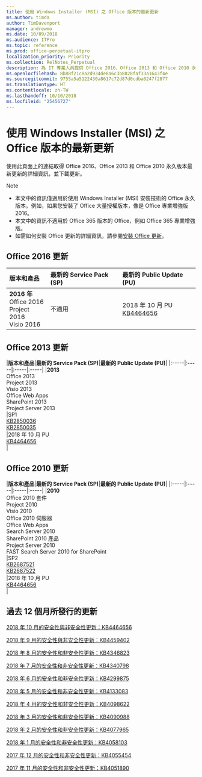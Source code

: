 ```yaml
---
title: 使用 Windows Installer (MSI) 之 Office 版本的最新更新
ms.author: timda
author: TimDavenport
manager: andrewmo
ms.date: 10/09/2018
ms.audience: ITPro
ms.topic: reference
ms.prod: office-perpetual-itpro
localization_priority: Priority
ms.collection: RelNotes_Perpetual
description: 為 IT 專業人員提供 Office 2016、Office 2013 和 Office 2010 永久版本的最新更新資訊連結
ms.openlocfilehash: 8b88f21c8a2d934de8a6c3b8828faf33a1643f4e
ms.sourcegitcommit: 9755a5a5122430a8617c72d87d0cdba0247f2877
ms.translationtype: HT
ms.contentlocale: zh-TW
ms.lasthandoff: 10/10/2018
ms.locfileid: "25456727"
---
```

# <a name="latest-updates-for-versions-of-office-that-use-windows-installer-msi"></a>使用 Windows Installer (MSI) 之 Office 版本的最新更新

使用此頁面上的連結取得 Office 2016、Office 2013 和 Office 2010 永久版本最新更新的詳細資訊，並下載更新。
  
 
> [!NOTE]
> - 本文中的資訊僅適用於使用 Windows Installer (MSI) 安裝技術的 Office 永久版本。例如，如果您安裝了 Office 大量授權版本，像是 Office 專業增強版 2016。
> - 本文中的資訊不適用於 Office 365 版本的 Office，例如 Office 365 專業增強版。
> - 如需如何安裝 Office 更新的詳細資訊，請參閱[安裝 Office 更新](https://support.office.com/article/2ab296f3-7f03-43a2-8e50-46de917611c5)。 


## <a name="office-2016-updates"></a>Office 2016 更新

|**版本和產品**|**最新的 Service Pack (SP)**|**最新的 Public Update (PU)**|
|:-----|:-----|:-----|
|**2016 年** <br/> Office 2016  <br/> Project 2016  <br/> Visio 2016  <br/> |不適用  <br/> |2018 年 10 月 PU  <br/> [KB4464656](https://support.microsoft.com/help/4464656) <br/> |
   
## <a name="office-2013-updates"></a>Office 2013 更新

|**版本和產品**|**最新的 Service Pack (SP)**|**最新的 Public Update (PU)**|
|:-----|:-----|:-----|:-----|
|**2013** <br/> Office 2013  <br/> Project 2013  <br/> Visio 2013  <br/> Office Web Apps  <br/> SharePoint 2013  <br/> Project Server 2013  <br/> |SP1 <br/> [KB2850036](https://support.microsoft.com/kb/2850036) <br/>[KB2850035](https://support.microsoft.com/kb/2850035) <br/> |2018 年 10 月 PU  <br/> [KB4464656](https://support.microsoft.com/help/4464656) <br/> |
   
## <a name="office-2010-updates"></a>Office 2010 更新

|**版本和產品**|**最新的 Service Pack (SP)**|**最新的 Public Update (PU)**|
|:-----|:-----|:-----|:-----|
|**2010** <br/> Office 2010 套件  <br/> Project 2010  <br/> Visio 2010  <br/> Office 2010 伺服器  <br/> Office Web Apps  <br/> Search Server 2010  <br/> SharePoint 2010 產品  <br/> Project Server 2010  <br/> FAST Search Server 2010 for SharePoint  <br/> |SP2 <br/>[KB2687521](https://support.microsoft.com/kb/2687521) <br/> [KB2687522](https://support.microsoft.com/kb/2687522) <br/> |2018 年 10 月 PU <br/>[KB4464656](https://support.microsoft.com/help/4464656) <br/>|
   

   
## <a name="updates-released-in-past-12-months"></a>過去 12 個月所發行的更新

[2018 年 10 月的安全性與非安全性更新：KB4464656](https://support.microsoft.com/help/4464656)

[2018 年 9 月的安全性與非安全性更新：KB4459402](https://support.microsoft.com/help/4459402) 

[2018 年 8 月的安全性和非安全性更新：KB4346823](https://support.microsoft.com/help/4346823)   

[2018 年 7 月的安全性和非安全性更新：KB4340798](https://support.microsoft.com/help/4340798)   

[2018 年 6 月的安全性和非安全性更新：KB4299875](https://support.microsoft.com/help/4299875)  

[2018 年 5 月的安全性和非安全性更新：KB4133083 ](https://support.microsoft.com/en-us/help/4133083)
  
[2018 年 4 月的安全性和非安全性更新：KB4098622](https://support.microsoft.com/en-us/help/4098622) 
  
[2018 年 3 月的安全性和非安全性更新：KB4090988](https://support.microsoft.com/en-us/help/4090988)  
  
[2018 年 2 月的安全性和非安全性更新：KB4077965](https://support.microsoft.com/help/4077965)  
  
[2018 年 1 月的安全性和非安全性更新：KB4058103](https://support.microsoft.com/help/4058103)   
  
[2017 年 12 月的安全性和非安全性更新：KB4055454](https://support.microsoft.com/help/4055454)   
  
[2017 年 11 月的安全性和非安全性更新：KB4051890](https://support.microsoft.com/help/4051890)   
  
    

  

   
  
